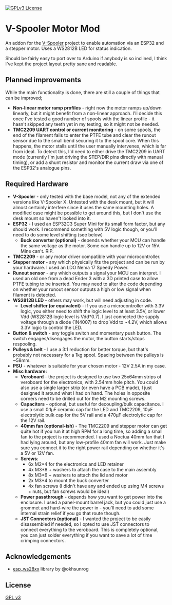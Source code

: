 
[![GPLv3 License](https://img.shields.io/badge/License-GPL%20v3-yellow.svg)](https://opensource.org/licenses/)


# V-Spooler Motor Mod

An addon for the [V-Spooler](https://www.printables.com/model/684376-v-spooler) project to enable automation via an ESP32 and a stepper motor. Uses a WS2812B LED for status indication.

Should be fairly easy to port over to Arduino if anybody is so inclined, I think I've kept the project layout pretty sane and readable.


## Planned improvements
While the main functionality is done, there are still a couple of things that can be improved;
- **Non-linear motor ramp profiles** - right now the motor ramps up/down linearly, but it might benefit from a non-linear approach. I'll decide this once I've tested a good number of spools with the linear profile - it hasn't skipped any teeth yet in my testing, so it might not be needed.
- **TMC2209 UART control or current monitoring** - on some spools, the end of the filament fails to enter the PTFE tube and clear the runout sensor due to the small bend securing it to the spool core. When this happens, the motor stalls until the user manually intervenes, which is far from ideal. To detect this, I'd need to either drive the TMC2209 in UART mode (currently I'm just driving the STEP/DIR pins directly with manual timing), or add a shunt resistor and monitor the current draw via one of the ESP32's analogue pins.


## Required Hardware
- **V-Spooler** - only tested with the base model, not any of the extended versions like V-Spooler X. Untested with the desk mount, but it will almost certainly interfere since it uses the same mounting holes. A modified case might be possible to get around this, but I don't use the desk mount so haven't looked into it.
- **ESP32** - I used an ESP32C3 Super Mini for its small form factor, but any should work. I recommend something with 5V logic though, or you'll need to do some level shifting (see below)
    - **Buck converter (optional)** - depends whether your MCU can handle the same voltage as the motor. Some can handle up to 12V or 15V. Mine can't. RIP.
- **TMC2209** - or any motor driver compatible with your microcontroller.
- **Stepper motor** - any which physically fits the project and can be run by your hardware. I used an LDO Nema 17 Speedy Power.
- **Runout sensor** - any which outputs a signal your MCU can interpret. I used an old one from a dead Ender 3 with a 3D printed case to allow PTFE tubing to be inserted. You may need to alter the code depending on whether your runout sensor outputs a high or low signal when filament is detected.
- **WS2812B LED** - others may work, but will need adjusting in code.
  - **Level shifter (or equivalent)** - if you use a microcontroller with 3.3V logic, you either need to shift the logic level to at least 3.5V, or lower Vdd (WS2812B logic level is Vdd*0.7). I just connected the supply voltage through a diode (1N4007) to drop Vdd to ~4.2V, which allows 3.3V logic to control the LED.
- **Button & switch** - any toggle switch and momentary push button. The switch engages/disengages the motor, the button starts/stops respooling.
- **Pulleys & belt** - I use a 3:1 reduction for better torque, but that's probably not necessary for a 1kg spool. Spacing between the pulleys is ~58mm.
- **PSU** - whatever is suitable for your chosen motor - 12V 2.5A in my case.
- **Misc hardware:**
  - **Veroboard** - the project is designed to use two 25x64mm strips of veroboard for the electronics, with 2.54mm hole pitch. You could also use a single larger strip (or even have a PCB made), I just designed it around what I had on hand. The holes in opposite corners need to be drilled out for the M2 mounting screws. 
  - **Capacitors** - optional, but useful for decoupling/bulk capacitance. I use a small 0.1μF ceramic cap for the LED and TMC2209, 10μF electrolytic bulk cap for the 5V rail and a 470μF electrolytic cap for the 12V rail.
  - **40mm fan (optional-ish)** - The TMC2209 and stepper motor can get quite hot if you run it at high RPM for a long time, so adding a small fan to the project is recommended. I used a Noctua 40mm fan that I had lying around, but any low-profile 40mm fan will work. Just make sure you connect it to the right power rail depending on whether it's a 5V or 12V fan.
  - **Screws**:
    - 6x M2*4 for the electronics and LED retainer
    - 4x M3*8 + washers to attach the case to the main assembly
    - 8x M3*6 + washers to attach the lid and motor
    - 2x M3*4 to mount the buck converter
    - 4x fan screws (I didn't have any and ended up using M4 screws + nuts, but fan screws would be ideal)
  - **Power passthrough** - depends how you want to get power into the enclosure. I used a panel-mount barrel jack, but you could just use a grommet and hard-wire the power in - you'll need to add some internal strain relief if you go that route though.
  - **JST Connectors (optional)** - I wanted the project to be easily disassembled if needed, so I opted to use JST connectors to connect everything to the veroboard. This is completely optional, you can just solder everything if you want to save a lot of time crimping connectors.


## Acknowledgements

 - [esp_ws28xx](https://github.com/okhsunrog/esp_ws28xx) library by @okhsunrog


## License

[GPL v3](https://choosealicense.com/licenses/gpl-3.0/)

